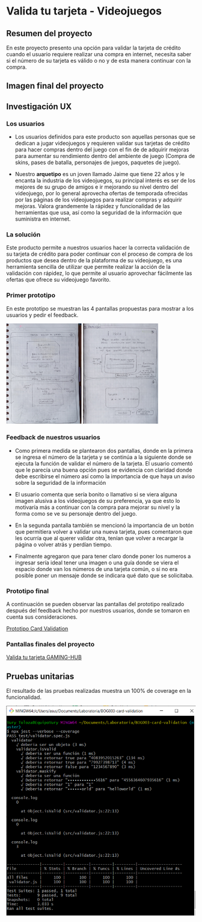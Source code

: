 # Valida tu tarjeta - Videojuegos

## Resumen del proyecto

En este proyecto presento una opción para validar la tarjeta de crédito cuando el usuario requiere realizar una compra en internet, necesita saber si el número de su tarjeta es válido o no y de esta manera continuar con la compra.

## Imagen final del proyecto 

## Investigación UX

### Los usuarios
* Los usuarios definidos para este producto son aquellas personas que se dedican a jugar videojuegos y requieren validar sus tarjetas de crédito para hacer compras dentro del juego con el fin de de adquirir mejoras para aumentar su rendimiento dentro del ambiente de juego (Compra de skins, pases de batalla, personajes de juegos, paquetes de juego). 

* Nuestro **arquetipo** es un joven llamado Jaime que tiene 22 años y le encanta la industria de los videojuegos, su principal interés es ser de los mejores de su grupo de amigos e ir mejorando su nivel dentro del videojuego, por lo general aprovecha ofertas de temporada ofrecidas por las páginas de los videojuegos para realizar compras y adquirir mejoras. Valora grandemente la rápidez y funcionalidad de las herramientas que usa, así como la seguridad de la información que suministra en internet. 

### La solución

Este producto permite a nuestros usuarios hacer la correcta validación de su tarjeta de crédito para poder continuar con el proceso de compra de los productos que desea dentro de la plataforma de su videojuego, es una herramienta sencilla de utilizar que permite realizar la acción de la validación con rápidez, lo que permite al usuario aprovechar fácilmente las ofertas que ofrece su videojuego favorito. 

### Primer prototipo

En este prototipo se muestran las 4 pantallas propuestas para mostrar a los usuarios y pedir el feedback.

<img src= 'https://github.com/tolozayurany/BOG003-card-validation/blob/master/src/productImages/Page1y4.jpg' width="200" > 
<img src= 'https://github.com/tolozayurany/BOG003-card-validation/blob/master/src/productImages/Page%202%20y%203.jpg'width="200"> 


### Feedback de nuestros usuarios

* Como primera medida se plantearon dos pantallas, donde en la primera se ingresa el número de la tarjeta y se continúa a la siguiente donde se ejecuta la función de validar el número de la tarjeta. El usuario comentó que le parecía una buena opción pues se evidencia con claridad donde debe escribirse el número así como la importancia de que haya un aviso sobre la seguridad de la información

* El usuario comenta que sería bonito o llamativo si se viera alguna imagen alusiva a los videojuegos de su preferencia, ya que esto lo motivaría más a continuar con la compra para mejorar su nivel y la forma como se ve su personaje dentro del juego. 

* En la segunda pantalla también se mencionó la importancia de un botón que permitiera volver a validar una nueva tarjeta, pues comentaron que les ocurría que al querer validar otra, tenían que volver a recargar la página o volver atrás y perdían tiempo. 

* Finalmente agregaron que para tener claro donde poner los numeros a ingresar sería ideal tener una imagen o una guía donde se viera el espacio donde van los números de una tarjeta común, o si no era posible poner un mensaje donde se indicara qué dato que se solicitaba. 

### Prototipo final

A continuación se pueden observar las pantallas del prototipo realizado después del feedback hecho por nuestros usuarios, donde se tomaron en cuenta sus consideraciones.

[Prototipo Card Validation](https://docs.google.com/presentation/d/139TpCtv46NBYu-0wE6HcCF7SbyAPfAKBbp1d34eL8eY/edit?usp=sharing)

### Pantallas finales del proyecto

 [Valida tu tarjeta GAMING-HUB](https://tolozayurany.github.io/BOG003-card-validation/src/index.html)


## Pruebas unitarias

El resultado de las pruebas realizadas muestra un 100% de coverage en la funcionalidad. 

<img src= 'https://github.com/tolozayurany/BOG003-card-validation/blob/master/src/productImages/unitTestYury.png'> 